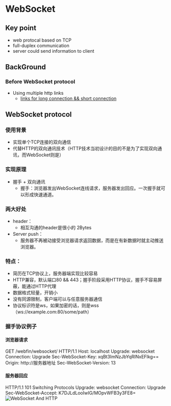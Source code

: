 # WebSocket
## Key point
- web protocal based on TCP
- full-duplex communication
- server could send information to client

## BackGround
### Before WebSocket protocol
- Using multiple http links
  - [links for long connection && short connection](./长链接&短链接&双工&单工.md)

## WebSocket protocol 
### 使用背景
- 实现单个TCP连接的双向通信
- 代替HTTP的双向通讯技术（HTTP技术当初设计的目的不是为了实现双向通讯，而WebSocket则是）
### 实现原理
- 握手 + 双向通讯
  - 握手：浏览器发出WebSocket连线请求，服务器发出回应。一次握手就可以形成快速通道。
### 两大好处
- header：
  - 相互沟通的header是很小的 2Bytes
- Server push：
  - 服务器不再被动接受浏览器请求返回数据，而是在有新数据时就主动推送浏览器。
### 特点：
  - 简历在TCP协议上，服务器端实现比较容易
  - HTTP兼容，默认端口80 && 443；握手阶段采用HTTP协议，握手不容易屏蔽，能通过HTTP代理
  - 数据格式轻量，开销小
  - 没有同源限制，客户端可以与任意服务器通信
  - 协议标识符是ws，如果加密的话，则是wss（ws://example.com:80/some/path）
  
### 握手协议例子
#### 浏览器请求
GET /webfin/websocket/ HTTP/1.1
Host: localhost
Upgrade: websocket
Connection: Upgrade
Sec-WebSocket-Key: xqBt3ImNzJbYqRINxEFlkg==
Origin: http://服务器地址
Sec-WebSocket-Version: 13

#### 服务器回应
HTTP/1.1 101 Switching Protocols
Upgrade: websocket
Connection: Upgrade
Sec-WebSocket-Accept: K7DJLdLooIwIG/MOpvWFB3y3FE8=
![WebSocket And HTTP](http://www.ruanyifeng.com/blogimg/asset/2017/bg2017051502.png)
